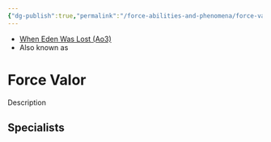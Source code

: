```yaml
---
{"dg-publish":true,"permalink":"/force-abilities-and-phenomena/force-valor/","tags":["light dark universal","offense defense utility","control sense alter","forcepower"]}
---
```


- [When Eden Was Lost (Ao3)](https://archiveofourown.org/works/19334440/chapters/45992584)
- Also known as 

# Force Valor
Description

**Specialists**
- 
